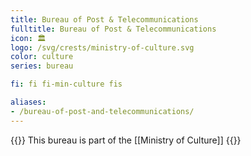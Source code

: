 ```yaml
---
title: Bureau of Post & Telecommunications
fulltitle: Bureau of Post & Telecommunications
icon: 🏛️
logo: /svg/crests/ministry-of-culture.svg
color: culture
series: bureau

fi: fi fi-min-culture fis

aliases:
- /bureau-of-post-and-telecommunications/
---
```

{{<note series>}}
 This bureau is part of the [[Ministry of Culture]]
{{</note>}}

